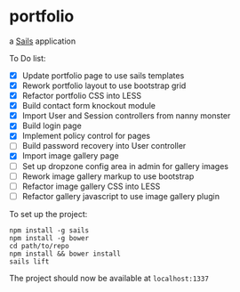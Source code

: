 # portfolio

a [Sails](http://sailsjs.org) application

To Do list:

- [x] Update portfolio page to use sails templates
- [x] Rework portfolio layout to use bootstrap grid
- [x] Refactor portfolio CSS into LESS
- [x] Build contact form knockout module
- [x] Import User and Session controllers from nanny monster
- [x] Build login page
- [x] Implement policy control for pages
- [ ] Build password recovery into User controller
- [x] Import image gallery page
- [ ] Set up dropzone config area in admin for gallery images
- [ ] Rework image gallery markup to use bootstrap
- [ ] Refactor image gallery CSS into LESS
- [ ] Refactor gallery javascript to use image gallery plugin

To set up the project:

	npm install -g sails
	npm install -g bower
	cd path/to/repo
	npm install && bower install
	sails lift

The project should now be available at `localhost:1337`
